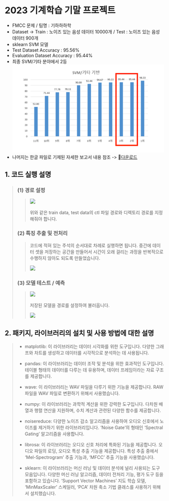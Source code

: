 # 2023 기계학습 기말 프로젝트
  - FMCC 문제 / 팀명 : 기하하하학
  - Dataset -> Train : 노이즈 있는 음성 데이터 10000개 / Test : 노이즈 있는 음성 데이터 900개
  - sklearn SVM 모델
  - Test Dataset Accuracy : 95.56%
  - Evaluation Dataset Accuracy : 95.44%
  - 최종 SVM/기타 분야에서 2등
    ![보고서 다운로드](./src/imgResult.png)
  - 나머지는 한글 파일로 기제된 자세한 보고서 내용 참조 -> <a name="기계학습보고서_기하하하학.hwp" href="https://drive.google.com/uc?export=download&id=1QAGvtnPmbxDObrOuoOYno831q77qOKYb">다운로드</a>
  
## **1. 코드 실행 설명**

>### (1) **경로 설정**
>  >
>  >![](./src/img1.png)
>  >
>  >위와 같은 train data, test data의 ctl 파일 경로와 디렉토리 경로를 지정해줘야 합니다.
>  
>### (2) **특징 추출 및 전처리**
>  >
>  >코드에 적혀 있는 주석의 순서대로 차례로 실행하면 됩니다. 중간에 데이터 셋을 저장하는 공간을 만들어서 시간이 오래 걸리는 과정을 반복적으로 수행하지 않아도 되도록 만들었습니다.
>  >
>  >![](./src/img2.png)
>
>### (3) **모델 테스트 / 예측**
>  >
>  >![](./src/img3.png)
>  >
>  >저장된 모델을 경로를 설정하여 불러옵니다.
>  >
>  >![](./src/img4.png)

## **2. 패키지, 라이브러리의 설치 및 사용 방법에 대한 설명**
>
>- matplotlib: 이 라이브러리는 데이터 시각화를 위한 도구입니다. 다양한 그래프와 차트를 생성하고 데이터를 시각적으로 분석하는 데 사용됩니다. 
>
>- pandas: 이 라이브러리는 데이터 조작 및 분석을 위한 효과적인 도구입니다. 테이블 형태의 데이터를 다루는 데 유용하며, 데이터 프레임이라는 자료 구조를 제공합니다.
>
>- wave: 이 라이브러리는 WAV 파일을 다루기 위한 기능을 제공합니다. RAW 파일을 WAV 파일로 변환하기 위해서 사용했습니다.
>
>- numpy: 이 라이브러리는 과학적 계산을 위한 강력한 도구입니다. 다차원 배열과 행렬 연산을 지원하며, 수치 계산과 관련된 다양한 함수를 제공합니다.
>
>- noisereduce: 다양한 노이즈 감소 알고리즘을 사용하여 오디오 신호에서 노이즈를 제거하기 위한 라이브러리입니다. ‘Noise Gate’의 형태인 ‘Spectral Gating’ 알고리즘을 사용합니다.
>
>- librosa: 이 라이브러리는 오디오 신호 처리에 특화된 기능을 제공합니다. 오디오 파일의 로딩, 오디오 특성 추출 기능을 제공합니다. 특성 추출 중에서 ‘Mel-Spectrogram’ 추출 기능과, ‘MFCC’ 추출 기능을 사용했습니다.
>
>- sklearn: 이 라이브러리는 머신 러닝 및 데이터 분석에 널리 사용되는 도구 모음입니다. 다양한 머신 러닝 알고리즘, 데이터 전처리 기능, 평가 도구 등을 포함하고 있습니다. ‘Support Vector Machines’ 지도 학습 모델, ‘MinMaxScaler’ 스케일러, ‘PCA’ 차원 축소 기법 클래스를 사용하기 위해서 설치했습니다.
